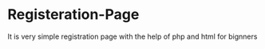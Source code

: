 # Registeration-Page
It is very simple registration page with the help of php and html for bignners
